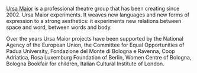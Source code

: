 [Ursa Maior](http://umteatro.it) is a professional theatre group that has been creating since 2002. Ursa Maior experiments.
It weaves new languages and new forms of expression to a strong aesthetics: it experiments new relations between space and word, between words and body.

Over the years Ursa Maior projects have been supported by the National Agency of the European Union, the Committee for Equal Opportunities of Padua University, Fondazione del Monte di Bologna e Ravenna, Coop Adriatica, Rosa Luxemburg Foundation of Berlin, Women Centre of Bologna, Bologna Bookfair for children, Italian Cultural Institute of London.

